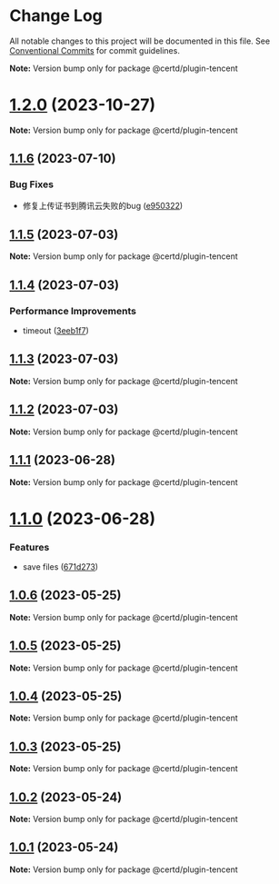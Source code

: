 # Change Log

All notable changes to this project will be documented in this file.
See [Conventional Commits](https://conventionalcommits.org) for commit guidelines.

**Note:** Version bump only for package @certd/plugin-tencent

# [1.2.0](https://github.com/certd/certd/compare/v1.1.6...v1.2.0) (2023-10-27)

**Note:** Version bump only for package @certd/plugin-tencent

## [1.1.6](https://github.com/certd/certd/compare/v1.1.5...v1.1.6) (2023-07-10)

### Bug Fixes

* 修复上传证书到腾讯云失败的bug ([e950322](https://github.com/certd/certd/commit/e950322232e19d1263b8552eefa5b0150fd7864e))

## [1.1.5](https://github.com/certd/certd/compare/v1.1.4...v1.1.5) (2023-07-03)

**Note:** Version bump only for package @certd/plugin-tencent

## [1.1.4](https://github.com/certd/certd/compare/v1.1.3...v1.1.4) (2023-07-03)

### Performance Improvements

* timeout ([3eeb1f7](https://github.com/certd/certd/commit/3eeb1f77aa2922f3545f3d2067f561d95621d54f))

## [1.1.3](https://github.com/certd/certd/compare/v1.1.2...v1.1.3) (2023-07-03)

**Note:** Version bump only for package @certd/plugin-tencent

## [1.1.2](https://github.com/certd/certd/compare/v1.1.1...v1.1.2) (2023-07-03)

**Note:** Version bump only for package @certd/plugin-tencent

## [1.1.1](https://github.com/certd/certd/compare/v1.1.0...v1.1.1) (2023-06-28)

**Note:** Version bump only for package @certd/plugin-tencent

# [1.1.0](https://github.com/certd/certd/compare/v1.0.6...v1.1.0) (2023-06-28)

### Features

* save files ([671d273](https://github.com/certd/certd/commit/671d273e2f9136d16896536b0ca127cf372f1619))

## [1.0.6](https://github.com/certd/certd/compare/v1.0.5...v1.0.6) (2023-05-25)

**Note:** Version bump only for package @certd/plugin-tencent

## [1.0.5](https://github.com/certd/certd/compare/v1.0.4...v1.0.5) (2023-05-25)

**Note:** Version bump only for package @certd/plugin-tencent

## [1.0.4](https://github.com/certd/certd/compare/v1.0.3...v1.0.4) (2023-05-25)

**Note:** Version bump only for package @certd/plugin-tencent

## [1.0.3](https://github.com/certd/certd/compare/v1.0.2...v1.0.3) (2023-05-25)

**Note:** Version bump only for package @certd/plugin-tencent

## [1.0.2](https://github.com/certd/certd/compare/v1.0.1...v1.0.2) (2023-05-24)

**Note:** Version bump only for package @certd/plugin-tencent

## [1.0.1](https://github.com/certd/certd/compare/v1.0.0...v1.0.1) (2023-05-24)

**Note:** Version bump only for package @certd/plugin-tencent

